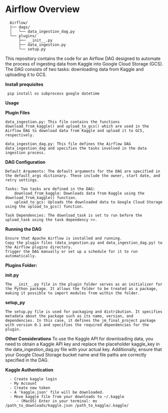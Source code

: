 # Airflow Overview

      Airflow/
      ├── dags/
      │   └── data_ingestion_dag.py
      └── plugins/
          ├── __init__.py
          ├── data_ingestion.py
          └── setup.py


This repository contains the code for an Airflow DAG designed to automate the process of ingesting data from Kaggle into Google Cloud Storage (GCS). The DAG consists of two tasks: downloading data from Kaggle and uploading it to GCS.

**Install prequisites**
   
     pip install os subprocess google datetime


**Usage**

  **Plugin Files**

    data_ingestion.py: This file contains the functions download_from_kaggle() and upload_to_gcs() which are used in the Airflow DAG to download data from Kaggle and upload it to GCS, respectively.

    data_ingestion_dag.py: This file defines the Airflow DAG data_ingestion_dag and specifies the tasks involved in the data ingestion process.

  **DAG Configuration**

    Default Arguments: The default arguments for the DAG are specified in the default_args dictionary. These include the owner, start date, and retry settings.

    Tasks: Two tasks are defined in the DAG:
        download_from_kaggle: Downloads data from Kaggle using the download_from_kaggle() function.
        upload_to_gcs: Uploads the downloaded data to Google Cloud Storage using the upload_to_gcs() function.

    Task Dependencies: The download_task is set to run before the upload_task using the task dependency >>.

  **Running the DAG**

    Ensure that Apache Airflow is installed and running.
    Copy the plugin files (data_ingestion.py and data_ingestion_dag.py) to the Airflow plugins directory.
    Trigger the DAG manually or set up a schedule for it to run automatically.

**Plugins Folder:**

  **__init__.py**

    The __init__.py file in the plugin folder serves as an initializer for the Python package. It allows the folder to be treated as a package, making it possible to import modules from within the folder.

  **setup_py**
    
    The setup.py file is used for packaging and distribution. It specifies metadata about the package such as its name, version, and dependencies. In this case, it defines the jm_final_project package with version 0.1 and specifies the required dependencies for the plugin.

  **Other Considerations**
    To use the Kaggle API for downloading data, you need to obtain a Kaggle API key and replace the placeholder kaggle_key in the data_ingestion_dag.py file with your actual key. Additionally, ensure that your Google Cloud Storage bucket name and file paths are correctly specified in the DAG.

  **Kaggle Authentication**
      
      - Create kaggle login
      - My Account
      - Create new token
      - A 'kaggle.json' file will be downloaded.
      - Move kaggle file from your downloads to ~/.kaggle
         - (MacOS) Enter in your terminal: mv /path_to_downloads/kaggle.json /path_to_kaggle/.kaggle/

